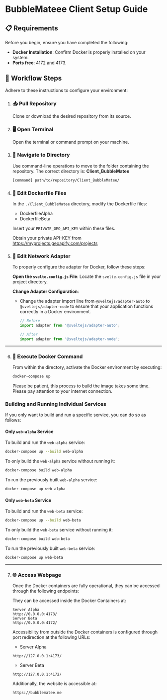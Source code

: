 # **BubbleMateee Client Setup Guide**

## 📋 **Requirements**

Before you begin, ensure you have completed the following:

- **Docker Installation**: Confirm Docker is properly installed on your system.
- **Ports free**: 4172 and 4173.

## 🚀 **Workflow Steps**

Adhere to these instructions to configure your environment:

1. ### 📥 **Pull Repository**

   Clone or download the desired repository from its source.

2. ### 🖥️ **Open Terminal**

   Open the terminal or command prompt on your machine.

3. ### 📂 **Navigate to Directory**

   Use command-line operations to move to the folder containing the repository. The correct directory is: **Client_BubbleMatee**

   ```bash
   [command] path/to/repository/Client_BubbleMatee/
   ```

4. ### 🐳 **Edit Dockerfile Files**

   In the `./Client_BubbleMatee` directory, modify the Dockerfile files:

   - DockerfileAlpha
   - DockerfileBeta

   Insert your `PRIVATE_GEO_API_KEY` within these files.

   Obtain your private API-KEY from <https://myprojects.geoapify.com/projects>

5. ### 🧬 **Edit Network Adapter**

   To properly configure the adapter for Docker, follow these steps:

   **Open the `svelte.config.js` File**: Locate the `svelte.config.js` file in your project directory.

   **Change Adapter Configuration**:
    - Change the adapter import line from `@sveltejs/adapter-auto` to `@sveltejs/adapter-node` to ensure that your application functions correctly in a Docker environment.

      ```javascript
      // Before
      import adapter from '@sveltejs/adapter-auto';

      // After
      import adapter from '@sveltejs/adapter-node';
      ```

---

6. ### 🐳 **Execute Docker Command**

   From within the directory, activate the Docker environment by executing:

   ```bash
   docker-compose up
   ```

   Please be patient, this process to build the image takes some time.
   Please pay attention to your internet connection.

### Building and Running Individual Services

   If you only want to build and run a specific service, you can do so as follows:

#### Only `web-alpha` Service

   To build and run the `web-alpha` service:

   ```bash
   docker-compose up --build web-alpha
   ```

   To only build the `web-alpha` service without running it:

   ```bash
   docker-compose build web-alpha
   ```

   To run the previously built `web-alpha` service:

   ```bash
   docker-compose up web-alpha
   ```

#### Only `web-beta` Service

   To build and run the `web-beta` service:

   ```bash
   docker-compose up --build web-beta
   ```

   To only build the `web-beta` service without running it:

   ```bash
   docker-compose build web-beta
   ```

   To run the previously built `web-beta` service:

   ```bash
   docker-compose up web-beta
   ```

   ---

7. ### 🌐 **Access Webpage**

   Once the Docker containers are fully operational, they can be accessed through the following endpoints:

   They can be accessed inside the Docker Containers at:

   ```
   Server Alpha
   http://0.0.0.0:4173/
   Server Beta
   http://0.0.0.0:4172/
   ```

   Accessibility from outside the Docker containers is configured through port redirection at the following URLs:

   - Server Alpha

   ```
   http://127.0.0.1:4173/
   ```

   - Server Beta

   ```
   http://127.0.0.1:4172/
   ```

   Additionally, the website is accessible at:

   ```
   https://bubblematee.me
   ```
